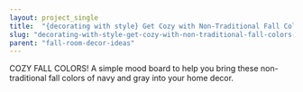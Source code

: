 ```yaml
---
layout: project_single
title:  "{decorating with style} Get Cozy with Non-Traditional Fall Colors: Part 2"
slug: "decorating-with-style-get-cozy-with-non-traditional-fall-colors-part-2"
parent: "fall-room-decor-ideas"
---
```

COZY FALL COLORS! A simple mood board to help you bring these non-traditional fall colors of navy and gray into your home decor.